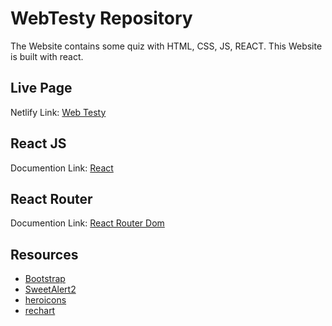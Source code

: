 # WebTesty Repository
The Website contains some quiz with HTML, CSS, JS, REACT.
This Website is built with react.

## Live Page
Netlify Link: [Web Testy](https://web-testy23.netlify.app/)

## React JS
Documention Link: [React](https://reactjs.org/)

## React Router
Documention Link: [React Router Dom](https://reactrouter.com/en/v6.3.0)

## Resources
- [Bootstrap](https://getbootstrap.com/)
- [SweetAlert2](https://sweetalert2.github.io/)
- [heroicons](https://heroicons.com/)
- [rechart](https://recharts.org/en-US/examples/BarChartWithCustomizedEvent)